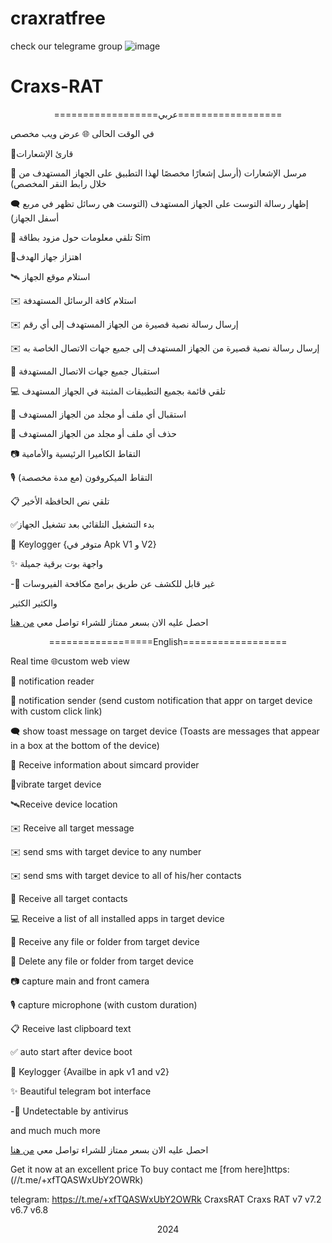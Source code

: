 # craxratfree
check our telegrame group
![image](https://github.com/SKOLOLO-69/solohack/assets/157917152/d3174229-71e0-412c-a715-306741650bb2)
# Craxs-RAT
<p align="center">
==================عربي==================
</p>

في الوقت الحالى
🌐 عرض ويب مخصص

🔔قارئ الإشعارات

🔔 مرسل الإشعارات (أرسل إشعارًا مخصصًا لهذا التطبيق على الجهاز المستهدف من خلال رابط النقر المخصص)

🗨️ إظهار رسالة التوست على الجهاز المستهدف (التوست هي رسائل تظهر في مربع أسفل الجهاز)

📡 تلقي معلومات حول مزود بطاقة Sim

📳اهتزاز جهاز الهدف

🛰️ استلام موقع الجهاز

✉️ استلام كافة الرسائل المستهدفة

✉️ إرسال رسالة نصية قصيرة من الجهاز المستهدف إلى أي رقم

✉️ إرسال رسالة نصية قصيرة من الجهاز المستهدف إلى جميع جهات الاتصال الخاصة به

👤 استقبال جميع جهات الاتصال المستهدفة

💻 تلقي قائمة بجميع التطبيقات المثبتة في الجهاز المستهدف

📁 استقبال أي ملف أو مجلد من الجهاز المستهدف

📁 حذف أي ملف أو مجلد من الجهاز المستهدف

📷 التقاط الكاميرا الرئيسية والأمامية

🎙 التقاط الميكروفون (مع مدة مخصصة)

📋 تلقي نص الحافظة الأخير

✅️بدء التشغيل التلقائي بعد تشغيل الجهاز

🔐 Keylogger {متوفر في Apk V1 و V2}

✨ واجهة بوت برقية جميلة

-🤖 غير قابل للكشف عن طريق برامج مكافحة الفيروسات

والكثير الكثير

احصل عليه الان بسعر ممتاز
للشراء تواصل معي [من هنا](https://t.me/+xfTQASWxUbY2OWRk)

<p align="center">
==================English==================
</p>

Real time
🌐custom web view

🔔 notification reader

🔔 notification sender (send custom notification that appr on target device with custom click link)

🗨️ show toast message on target device (Toasts are messages that appear in a box at the bottom of the device)

📡 Receive information about simcard provider

📳vibrate target device

🛰️Receive device location

✉️ Receive all target message

✉️ send sms with target device to any number

✉️ send sms with target device to all of his/her contacts

👤 Receive all target contacts

💻 Receive a list of all installed apps in target device

📁 Receive any file or folder from target device

📁 Delete any file or folder from target device

📷 capture main and front camera

🎙 capture microphone (with custom duration)

📋 Receive last clipboard text

✅️ auto start after device boot

🔐 Keylogger {Availbe in apk v1 and v2}

✨ Beautiful telegram bot interface

-🤖 Undetectable by antivirus

and much much more





احصل عليه الان بسعر ممتاز 
للشراء تواصل معي [من هنا](https://t.me/+xfTQASWxUbY2OWRk)

Get it now at an excellent price To buy contact me [from here]https:(//t.me/+xfTQASWxUbY2OWRk)

telegram: https://t.me/+xfTQASWxUbY2OWRk
CraxsRAT Craxs RAT v7 v7.2 v6.7 v6.8

<p align="center">
2024
</p>
